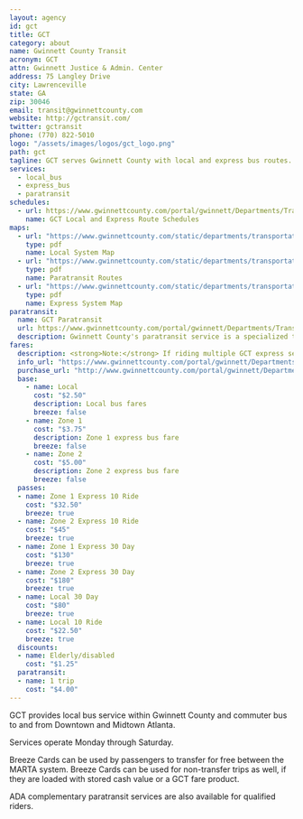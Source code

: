 ```yaml
---
layout: agency
id: gct
title: GCT
category: about
name: Gwinnett County Transit
acronym: GCT
attn: Gwinnett Justice & Admin. Center
address: 75 Langley Drive
city: Lawrenceville
state: GA
zip: 30046
email: transit@gwinnettcounty.com
website: http://gctransit.com/
twitter: gctransit
phone: (770) 822-5010
logo: "/assets/images/logos/gct_logo.png"
path: gct
tagline: GCT serves Gwinnett County with local and express bus routes.
services:
  - local_bus
  - express_bus
  - paratransit
schedules:
  - url: https://www.gwinnettcounty.com/portal/gwinnett/Departments/Transportation/GwinnettCountyTransit/RoutesandSchedules
    name: GCT Local and Express Route Schedules
maps:
  - url: "https://www.gwinnettcounty.com/static/departments/transportation/pdf/LocalSystemMapMay.pdf"
    type: pdf
    name: Local System Map
  - url: "https://www.gwinnettcounty.com/static/departments/transportation/pdf/GCTAdoptedRoutes.pdf"
    type: pdf
    name: Paratransit Routes
  - url: "https://www.gwinnettcounty.com/static/departments/transportation/pdf/ExpressSystemMapMay.pdf"
    type: pdf
    name: Express System Map
paratransit:
  name: GCT Paratransit
  url: https://www.gwinnettcounty.com/portal/gwinnett/Departments/Transportation/GwinnettCountyTransit/ParatransitInformation
  description: Gwinnett County's paratransit service is a specialized transportation service of Gwinnett County Transit, providing curb-to-curb shared ride bus service for eligible persons with disabilities.
fares:
  description: <strong>Note:</strong> If riding multiple GCT express services (e.g., Zone 1 and Zone 2), you should use a separate Breeze Card for each service to avoid overcharging.
  info_url: "https://www.gwinnettcounty.com/portal/gwinnett/Departments/Transportation/GwinnettCountyTransit/PassesandTickets"
  purchase_url: "http://www.gwinnettcounty.com/portal/gwinnett/Departments/Transportation/GwinnettCountyTransit/PassesandTickets"
  base: 
    - name: Local
      cost: "$2.50"
      description: Local bus fares
      breeze: false
    - name: Zone 1
      cost: "$3.75"
      description: Zone 1 express bus fare
      breeze: false
    - name: Zone 2
      cost: "$5.00"
      description: Zone 2 express bus fare
      breeze: false
  passes:
  - name: Zone 1 Express 10 Ride
    cost: "$32.50"
    breeze: true
  - name: Zone 2 Express 10 Ride
    cost: "$45"
    breeze: true
  - name: Zone 1 Express 30 Day
    cost: "$130"
    breeze: true
  - name: Zone 2 Express 30 Day
    cost: "$180"
    breeze: true
  - name: Local 30 Day
    cost: "$80"
    breeze: true
  - name: Local 10 Ride
    cost: "$22.50"
    breeze: true
  discounts: 
  - name: Elderly/disabled
    cost: "$1.25"
  paratransit: 
  - name: 1 trip
    cost: "$4.00"
---
```


GCT provides local bus service within Gwinnett County and commuter bus to and from Downtown and Midtown Atlanta.  

Services operate Monday through Saturday.  

Breeze Cards can be used by passengers to transfer for free between the MARTA system.  Breeze Cards can be used for non-transfer trips as well, if they are loaded with stored cash value or a GCT fare product.  

ADA complementary paratransit services are also available for qualified riders.
